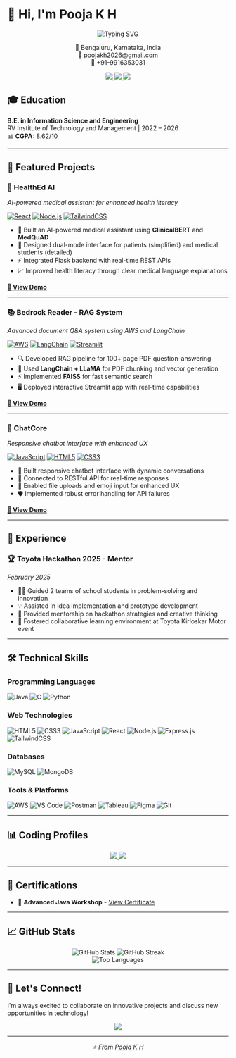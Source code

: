 # 👋 Hi, I'm Pooja K H

<div align="center">
  <img src="https://readme-typing-svg.herokuapp.com?font=Fira+Code&pause=1000&color=2E9EF7&width=435&lines=Information+Science+Engineering+Student;Full+Stack+Developer;AI+Enthusiast;Problem+Solver" alt="Typing SVG" />
</div>

<p align="center">
  📍 Bengaluru, Karnataka, India<br>
  📧 <a href="mailto:poojakh2026@gmail.com">poojakh2026@gmail.com</a><br>
  📱 +91-9916353031
</p>

<p align="center">
  <a href="https://linkedin.com/in/yourprofile">
    <img src="https://img.shields.io/badge/LinkedIn-0077B5?style=for-the-badge&logo=linkedin&logoColor=white" />
  </a>
  <a href="https://github.com/yourusername">
    <img src="https://img.shields.io/badge/GitHub-100000?style=for-the-badge&logo=github&logoColor=white" />
  </a>
  <a href="https://yourportfolio.com">
    <img src="https://img.shields.io/badge/Portfolio-FF5722?style=for-the-badge&logo=todoist&logoColor=white" />
  </a>
</p>

## 🎓 Education

**B.E. in Information Science and Engineering**  
RV Institute of Technology and Management | 2022 – 2026  
📊 **CGPA:** 8.62/10

---

## 🚀 Featured Projects

### 🏥 HealthEd AI
*AI-powered medical assistant for enhanced health literacy*

[![React](https://img.shields.io/badge/React-20232A?style=flat&logo=react&logoColor=61DAFB)](https://reactjs.org/)
[![Node.js](https://img.shields.io/badge/Node.js-43853D?style=flat&logo=node.js&logoColor=white)](https://nodejs.org/)
[![TailwindCSS](https://img.shields.io/badge/Tailwind_CSS-38B2AC?style=flat&logo=tailwind-css&logoColor=white)](https://tailwindcss.com/)

- 🧠 Built an AI-powered medical assistant using **ClinicalBERT** and **MedQuAD**
- 👥 Designed dual-mode interface for patients (simplified) and medical students (detailed)
- ⚡ Integrated Flask backend with real-time REST APIs
- 📈 Improved health literacy through clear medical language explanations

**[🔗 View Demo](your-demo-link)**

---

### 📚 Bedrock Reader - RAG System
*Advanced document Q&A system using AWS and LangChain*

[![AWS](https://img.shields.io/badge/AWS-232F3E?style=flat&logo=amazon-aws&logoColor=white)](https://aws.amazon.com/)
[![LangChain](https://img.shields.io/badge/LangChain-121212?style=flat&logo=chainlink&logoColor=white)](https://langchain.com/)
[![Streamlit](https://img.shields.io/badge/Streamlit-FF4B4B?style=flat&logo=streamlit&logoColor=white)](https://streamlit.io/)

- 🔍 Developed RAG pipeline for 100+ page PDF question-answering
- 🧮 Used **LangChain + LLaMA** for PDF chunking and vector generation
- ⚡ Implemented **FAISS** for fast semantic search
- 🖥️ Deployed interactive Streamlit app with real-time capabilities

**[🔗 View Demo](your-demo-link)**

---

### 💬 ChatCore
*Responsive chatbot interface with enhanced UX*

[![JavaScript](https://img.shields.io/badge/JavaScript-F7DF1E?style=flat&logo=javascript&logoColor=black)](https://javascript.com/)
[![HTML5](https://img.shields.io/badge/HTML5-E34F26?style=flat&logo=html5&logoColor=white)](https://html.spec.whatwg.org/)
[![CSS3](https://img.shields.io/badge/CSS3-1572B6?style=flat&logo=css3&logoColor=white)](https://www.w3.org/Style/CSS/)

- 🎨 Built responsive chatbot interface with dynamic conversations
- 🔌 Connected to RESTful API for real-time responses
- 📁 Enabled file uploads and emoji input for enhanced UX
- 🛡️ Implemented robust error handling for API failures

**[🔗 View Demo](your-demo-link)**

---

## 💼 Experience

### 🏆 Toyota Hackathon 2025 - Mentor
*February 2025*

- 👨‍🏫 Guided 2 teams of school students in problem-solving and innovation
- 💡 Assisted in idea implementation and prototype development
- 🎯 Provided mentorship on hackathon strategies and creative thinking
- 🤝 Fostered collaborative learning environment at Toyota Kirloskar Motor event

---

## 🛠️ Technical Skills

### Programming Languages
![Java](https://img.shields.io/badge/Java-ED8B00?style=flat&logo=java&logoColor=white)
![C](https://img.shields.io/badge/C-00599C?style=flat&logo=c&logoColor=white)
![Python](https://img.shields.io/badge/Python-3776AB?style=flat&logo=python&logoColor=white)

### Web Technologies
![HTML5](https://img.shields.io/badge/HTML5-E34F26?style=flat&logo=html5&logoColor=white)
![CSS3](https://img.shields.io/badge/CSS3-1572B6?style=flat&logo=css3&logoColor=white)
![JavaScript](https://img.shields.io/badge/JavaScript-F7DF1E?style=flat&logo=javascript&logoColor=black)
![React](https://img.shields.io/badge/React-20232A?style=flat&logo=react&logoColor=61DAFB)
![Node.js](https://img.shields.io/badge/Node.js-43853D?style=flat&logo=node.js&logoColor=white)
![Express.js](https://img.shields.io/badge/Express.js-404D59?style=flat&logo=express&logoColor=white)
![TailwindCSS](https://img.shields.io/badge/Tailwind_CSS-38B2AC?style=flat&logo=tailwind-css&logoColor=white)

### Databases
![MySQL](https://img.shields.io/badge/MySQL-00000F?style=flat&logo=mysql&logoColor=white)
![MongoDB](https://img.shields.io/badge/MongoDB-4EA94B?style=flat&logo=mongodb&logoColor=white)

### Tools & Platforms
![AWS](https://img.shields.io/badge/AWS-232F3E?style=flat&logo=amazon-aws&logoColor=white)
![VS Code](https://img.shields.io/badge/VS_Code-007ACC?style=flat&logo=visual-studio-code&logoColor=white)
![Postman](https://img.shields.io/badge/Postman-FF6C37?style=flat&logo=postman&logoColor=white)
![Tableau](https://img.shields.io/badge/Tableau-E97627?style=flat&logo=tableau&logoColor=white)
![Figma](https://img.shields.io/badge/Figma-F24E1E?style=flat&logo=figma&logoColor=white)
![Git](https://img.shields.io/badge/Git-F05032?style=flat&logo=git&logoColor=white)

---

## 📊 Coding Profiles

<p align="center">
  <a href="https://leetcode.com/u/POOJA K H">
    <img src="https://img.shields.io/badge/LeetCode-FFA116?style=for-the-badge&logo=leetcode&logoColor=black" />
  </a>
  <a href="https://geeksforgeeks.org/user/poojakh26">
    <img src="https://img.shields.io/badge/GeeksforGeeks-298D46?style=for-the-badge&logo=geeksforgeeks&logoColor=white" />
  </a>
</p>

---

## 🏅 Certifications

- 📜 **Advanced Java Workshop** - [View Certificate](your-certificate-link)

---

## 📈 GitHub Stats

<div align="center">
  <img src="https://github-readme-stats.vercel.app/api?username=yourusername&show_icons=true&theme=radical" alt="GitHub Stats" />
  <img src="https://github-readme-streak-stats.herokuapp.com/?user=yourusername&theme=radical" alt="GitHub Streak" />
</div>

<div align="center">
  <img src="https://github-readme-stats.vercel.app/api/top-langs/?username=yourusername&layout=compact&theme=radical" alt="Top Languages" />
</div>

---

## 🌟 Let's Connect!

I'm always excited to collaborate on innovative projects and discuss new opportunities in technology!

<p align="center">
  <img src="https://komarev.com/ghpvc/?username=yourusername&color=blueviolet&style=flat-square&label=Profile+Views" />
</p>

---

<div align="center">
  <i>⭐ From <a href="https://github.com/yourusername">Pooja K H</a></i>
</div>
